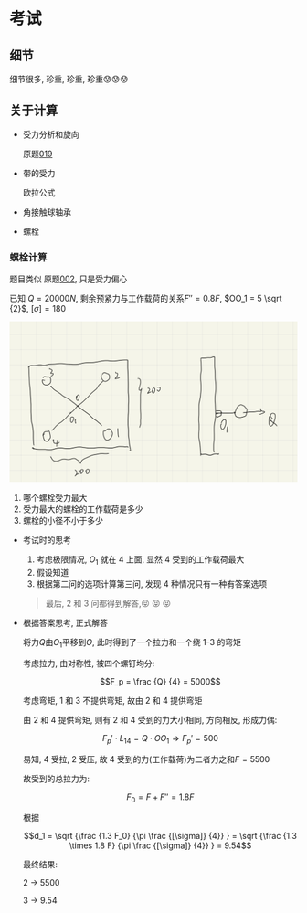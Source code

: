 # 考试

## 细节

细节很多, 珍重, 珍重, 珍重:cold_sweat::cold_sweat::cold_sweat:

## 关于计算

- 受力分析和旋向

  原题[019](test/coursework/README.md#019)

- 带的受力

  欧拉公式

- 角接触球轴承

- 螺栓

### 螺栓计算

题目类似 原题[002](test/coursework/README.md#002), 只是受力偏心

已知 $Q = 20000N$, 剩余预紧力与工作载荷的关系$F'' = 0.8 F$, $OO_1 = 5 \sqrt {2}$, $[\sigma] = 180$

![](assets/2022-06-05-20-06-26.png)

1. 哪个螺栓受力最大
2. 受力最大的螺栓的工作载荷是多少
3. 螺栓的小径不小于多少

- 考试时的思考

  1. 考虑极限情况, $O_1$ 就在 4 上面, 显然 4 受到的工作载荷最大
  2. 假设知道
  3. 根据第二问的选项计算第三问, 发现 4 种情况只有一种有答案选项

  > 最后, 2 和 3 问都得到解答,:stuck_out_tongue_closed_eyes: :stuck_out_tongue_closed_eyes: :stuck_out_tongue_closed_eyes:

- 根据答案思考, 正式解答

  将力$Q$由$O_1$平移到$O$, 此时得到了一个拉力和一个绕 1-3 的弯矩

  考虑拉力, 由对称性, 被四个螺钉均分:

  $$F_p = \frac {Q} {4} = 5000$$

  考虑弯矩, 1 和 3 不提供弯矩, 故由 2 和 4 提供弯矩

  由 2 和 4 提供弯矩, 则有 2 和 4 受到的力大小相同, 方向相反, 形成力偶:

  $$F_p' \cdot L_{14} = Q \cdot OO_1 \Rightarrow F_p' = 500$$

  易知, 4 受拉, 2 受压, 故 4 受到的力(工作载荷)为二者力之和$F = 5500$

  故受到的总拉力为:

  $$F_0 = F + F'' = 1.8 F$$

  根据

  $$d_1 = \sqrt {\frac {1.3 F_0} {\pi \frac {[\sigma]} {4}} } = \sqrt {\frac {1.3 \times 1.8 F} {\pi \frac {[\sigma]} {4}} } = 9.54$$

  最终结果:

  2 -> 5500

  3 -> 9.54
